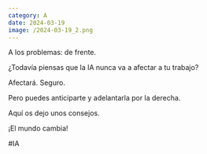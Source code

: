 ```yaml
--- 
category: A 
date: 2024-03-19 
image: /2024-03-19_2.png 
--- 
```


A los problemas: de frente.

¿Todavía piensas que la IA nunca va a afectar a tu trabajo?

Afectará. Seguro. 

Pero puedes anticiparte y adelantarla por la derecha.

Aquí os dejo unos consejos.

¡El mundo cambia!

#IA